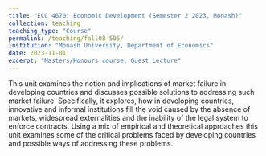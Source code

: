 ```yaml
---
title: "ECC 4670: Economic Development (Semester 2 2023, Monash)"
collection: teaching
teaching_type: "Course"
permalink: /teaching/fall08-505/ 
institution: "Monash University, Department of Economics"
date: 2023-11-01
excerpt: "Masters/Honours course, Guest Lecture"
---
```


This unit examines the notion and implications of market failure in developing countries and discusses possible solutions to addressing such market failure. Specifically, it explores, how in developing countries, innovative and informal institutions fill the void caused by the absence of markets, widespread externalities and the inability of the legal system to enforce contracts. Using a mix of empirical and theoretical approaches this unit examines some of the critical problems faced by developing countries and possible ways of addressing these problems.
